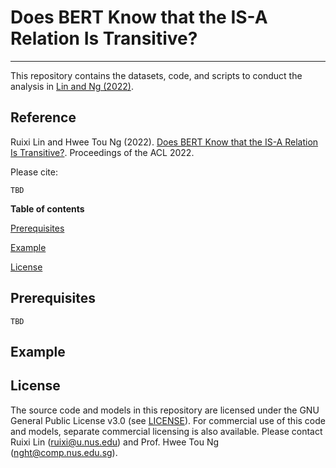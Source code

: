 # Does BERT Know that the IS-A Relation Is Transitive?
-------------------------------------------

This repository contains the datasets, code, and scripts to conduct the analysis in [Lin and Ng (2022)](#reference).

## Reference
Ruixi Lin and Hwee Tou Ng (2022). 
[Does BERT Know that the IS-A Relation Is Transitive?](https://TBD).  Proceedings of the ACL 2022. 

Please cite: 
```
TBD

```

**Table of contents**

[Prerequisites](#prerequisites)

[Example](#example)

[License](#license)


## Prerequisites

```
TBD
```


## Example



## License
The source code and models in this repository are licensed under the GNU General Public License v3.0 (see [LICENSE](LICENSE)). For commercial use of this code and models, separate commercial licensing is also available. Please contact Ruixi Lin (ruixi@u.nus.edu) and Prof. Hwee Tou Ng (nght@comp.nus.edu.sg).


